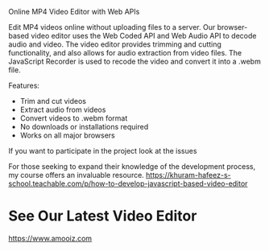 Online MP4 Video Editor with Web APIs

Edit MP4 videos online without uploading files to a server. Our browser-based video editor uses the Web Coded API and Web Audio API to decode audio and video. The video editor provides trimming and cutting functionality, and also allows for audio extraction from video files. The JavaScript Recorder is used to recode the video and convert it into a .webm file.

Features:

- Trim and cut videos
- Extract audio from videos
- Convert videos to .webm format
- No downloads or installations required
- Works on all major browsers

If you want to participate in the project look at the issues


For those seeking to expand their knowledge of the development process, my course offers an invaluable resource.
https://khuram-hafeez-s-school.teachable.com/p/how-to-develop-javascript-based-video-editor


# See Our Latest Video Editor
https://www.amooiz.com

